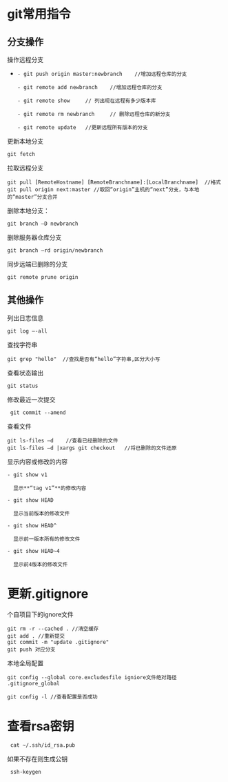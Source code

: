 # git常用指令
## 分支操作

操作远程分支

- ```
  - git push origin master:newbranch 	//增加远程仓库的分支
  
  - git remote add newbranch  	//增加远程仓库的分支
  
  - git remote show  	// 列出现在远程有多少版本库
  
  - git remote rm newbranch 	// 删除远程仓库的新分支
  
  - git remote update  	//更新远程所有版本的分支
  
  ```

 更新本地分支

```
git fetch
```

拉取远程分支

```
git pull [RemoteHostname] [RemoteBranchname]:[LocalBranchname]  //格式
git pull origin next:master //取回“origin”主机的“next”分支，与本地的“master”分支合并
```


删除本地分支：

```
git branch –D newbranch
```

删除服务器仓库分支

```
git branch –rd origin/newbranch
```

同步远端已删除的分支

```
git remote prune origin
```

## 其他操作

 列出日志信息

```
git log –-all
```

 查找字符串

```
git grep "hello"  //查找是否有“hello”字符串,区分大小写
```

 查看状态输出

```
git status
```

修改最近一次提交

```
 git commit --amend
```

查看文件

```
git ls-files –d    //查看已经删除的文件
git ls-files –d |xargs git checkout   //将已删除的文件还原
```

显示内容或修改的内容

```
- git show v1

  显示**“tag v1”**的修改内容

- git show HEAD

  显示当前版本的修改文件

- git show HEAD^

  显示前一版本所有的修改文件

- git show HEAD~4

  显示前4版本的修改文件
```

# 更新.gitignore

个自项目下的ignore文件

```
git rm -r --cached . //清空缓存
git add . //重新提交
git commit -m "update .gitignore"
git push 对应分支
```

本地全局配置

```
git config --global core.excludesfile igniore文件绝对路径 .gitignore_global
```

```
git config -l //查看配置是否成功
```

# 查看rsa密钥

```
 cat ~/.ssh/id_rsa.pub
```

如果不存在则生成公钥

```
 ssh-keygen
```

